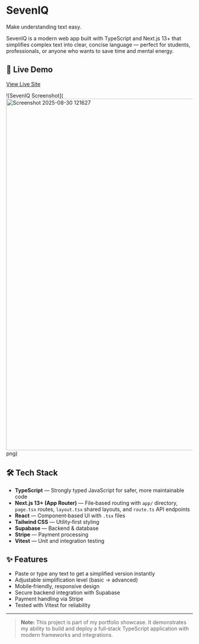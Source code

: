 # SevenIQ
Make understanding text easy.

SevenIQ is a modern web app built with TypeScript and Next.js 13+ that simplifies complex text into clear, concise language — perfect for students, professionals, or anyone who wants to save time and mental energy.

## 🚀 Live Demo
[View Live Site](https://your-live-link-here)

![SevenIQ Screenshot](<img width="1908" height="946" alt="Screenshot 2025-08-30 121627" src="https://github.com/user-attachments/assets/5d562459-6db4-4627-a7db-51bb3cf788cb" />
png)

## 🛠 Tech Stack
- **TypeScript** — Strongly typed JavaScript for safer, more maintainable code
- **Next.js 13+ (App Router)** — File‑based routing with `app/` directory, `page.tsx` routes, `layout.tsx` shared layouts, and `route.ts` API endpoints
- **React** — Component‑based UI with `.tsx` files
- **Tailwind CSS** — Utility‑first styling
- **Supabase** — Backend & database
- **Stripe** — Payment processing
- **Vitest** — Unit and integration testing

## ✨ Features
- Paste or type any text to get a simplified version instantly
- Adjustable simplification level (basic → advanced)
- Mobile‑friendly, responsive design
- Secure backend integration with Supabase
- Payment handling via Stripe
- Tested with Vitest for reliability

---

> **Note:** This project is part of my portfolio showcase. It demonstrates my ability to build and deploy a full‑stack TypeScript application with modern frameworks and integrations.
